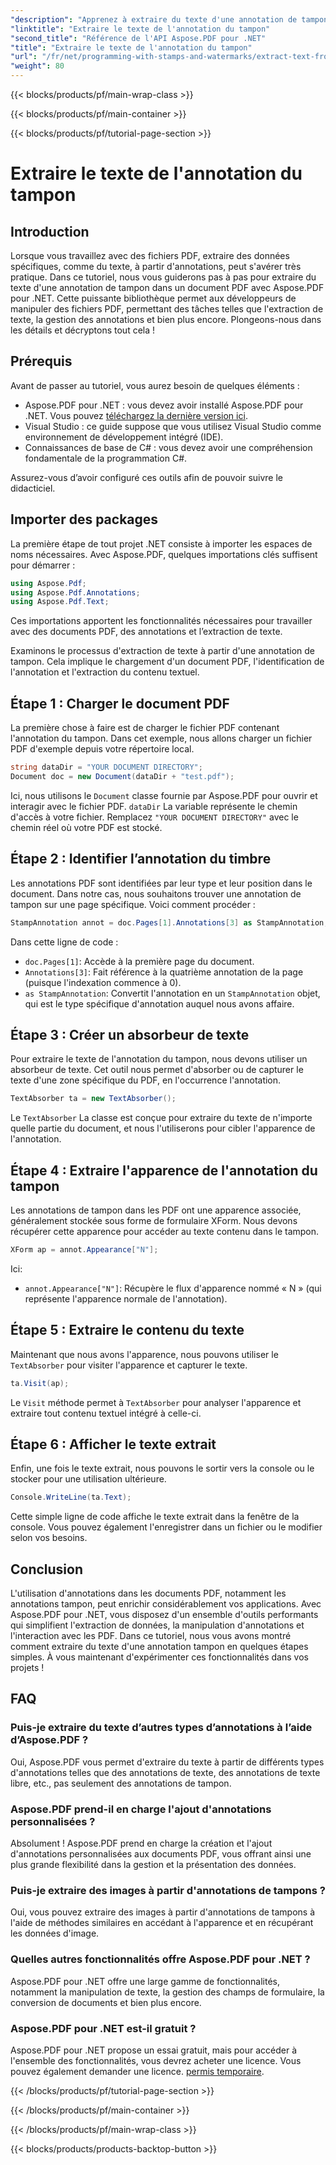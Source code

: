 ```yaml
---
"description": "Apprenez à extraire du texte d'une annotation de tampon dans un PDF à l'aide d'Aspose.PDF pour .NET avec ce didacticiel étape par étape, accompagné d'un exemple de code détaillé."
"linktitle": "Extraire le texte de l'annotation du tampon"
"second_title": "Référence de l'API Aspose.PDF pour .NET"
"title": "Extraire le texte de l'annotation du tampon"
"url": "/fr/net/programming-with-stamps-and-watermarks/extract-text-from-stamp-annotation/"
"weight": 80
---
```


{{< blocks/products/pf/main-wrap-class >}}

{{< blocks/products/pf/main-container >}}

{{< blocks/products/pf/tutorial-page-section >}}

# Extraire le texte de l'annotation du tampon

## Introduction

Lorsque vous travaillez avec des fichiers PDF, extraire des données spécifiques, comme du texte, à partir d'annotations, peut s'avérer très pratique. Dans ce tutoriel, nous vous guiderons pas à pas pour extraire du texte d'une annotation de tampon dans un document PDF avec Aspose.PDF pour .NET. Cette puissante bibliothèque permet aux développeurs de manipuler des fichiers PDF, permettant des tâches telles que l'extraction de texte, la gestion des annotations et bien plus encore. Plongeons-nous dans les détails et décryptons tout cela !

## Prérequis

Avant de passer au tutoriel, vous aurez besoin de quelques éléments :

- Aspose.PDF pour .NET : vous devez avoir installé Aspose.PDF pour .NET. Vous pouvez [téléchargez la dernière version ici](https://releases.aspose.com/pdf/net/).
- Visual Studio : ce guide suppose que vous utilisez Visual Studio comme environnement de développement intégré (IDE).
- Connaissances de base de C# : vous devez avoir une compréhension fondamentale de la programmation C#.

Assurez-vous d’avoir configuré ces outils afin de pouvoir suivre le didacticiel.

## Importer des packages

La première étape de tout projet .NET consiste à importer les espaces de noms nécessaires. Avec Aspose.PDF, quelques importations clés suffisent pour démarrer :

```csharp
using Aspose.Pdf;
using Aspose.Pdf.Annotations;
using Aspose.Pdf.Text;
```

Ces importations apportent les fonctionnalités nécessaires pour travailler avec des documents PDF, des annotations et l’extraction de texte.

Examinons le processus d'extraction de texte à partir d'une annotation de tampon. Cela implique le chargement d'un document PDF, l'identification de l'annotation et l'extraction du contenu textuel.

## Étape 1 : Charger le document PDF

La première chose à faire est de charger le fichier PDF contenant l'annotation du tampon. Dans cet exemple, nous allons charger un fichier PDF d'exemple depuis votre répertoire local.

```csharp
string dataDir = "YOUR DOCUMENT DIRECTORY";
Document doc = new Document(dataDir + "test.pdf");
```

Ici, nous utilisons le `Document` classe fournie par Aspose.PDF pour ouvrir et interagir avec le fichier PDF. `dataDir` La variable représente le chemin d'accès à votre fichier. Remplacez `"YOUR DOCUMENT DIRECTORY"` avec le chemin réel où votre PDF est stocké.

## Étape 2 : Identifier l’annotation du timbre

Les annotations PDF sont identifiées par leur type et leur position dans le document. Dans notre cas, nous souhaitons trouver une annotation de tampon sur une page spécifique. Voici comment procéder :

```csharp
StampAnnotation annot = doc.Pages[1].Annotations[3] as StampAnnotation;
```

Dans cette ligne de code :
- `doc.Pages[1]`: Accède à la première page du document.
- `Annotations[3]`: Fait référence à la quatrième annotation de la page (puisque l'indexation commence à 0).
- `as StampAnnotation`: Convertit l'annotation en un `StampAnnotation` objet, qui est le type spécifique d'annotation auquel nous avons affaire.

## Étape 3 : Créer un absorbeur de texte

Pour extraire le texte de l'annotation du tampon, nous devons utiliser un absorbeur de texte. Cet outil nous permet d'absorber ou de capturer le texte d'une zone spécifique du PDF, en l'occurrence l'annotation.

```csharp
TextAbsorber ta = new TextAbsorber();
```

Le `TextAbsorber` La classe est conçue pour extraire du texte de n'importe quelle partie du document, et nous l'utiliserons pour cibler l'apparence de l'annotation.

## Étape 4 : Extraire l'apparence de l'annotation du tampon

Les annotations de tampon dans les PDF ont une apparence associée, généralement stockée sous forme de formulaire XForm. Nous devons récupérer cette apparence pour accéder au texte contenu dans le tampon.

```csharp
XForm ap = annot.Appearance["N"];
```

Ici:
- `annot.Appearance["N"]`: Récupère le flux d'apparence nommé « N » (qui représente l'apparence normale de l'annotation).

## Étape 5 : Extraire le contenu du texte

Maintenant que nous avons l'apparence, nous pouvons utiliser le `TextAbsorber` pour visiter l'apparence et capturer le texte.

```csharp
ta.Visit(ap);
```

Le `Visit` méthode permet à `TextAbsorber` pour analyser l'apparence et extraire tout contenu textuel intégré à celle-ci.

## Étape 6 : Afficher le texte extrait

Enfin, une fois le texte extrait, nous pouvons le sortir vers la console ou le stocker pour une utilisation ultérieure.

```csharp
Console.WriteLine(ta.Text);
```

Cette simple ligne de code affiche le texte extrait dans la fenêtre de la console. Vous pouvez également l'enregistrer dans un fichier ou le modifier selon vos besoins.

## Conclusion

L'utilisation d'annotations dans les documents PDF, notamment les annotations tampon, peut enrichir considérablement vos applications. Avec Aspose.PDF pour .NET, vous disposez d'un ensemble d'outils performants qui simplifient l'extraction de données, la manipulation d'annotations et l'interaction avec les PDF. Dans ce tutoriel, nous vous avons montré comment extraire du texte d'une annotation tampon en quelques étapes simples. À vous maintenant d'expérimenter ces fonctionnalités dans vos projets !

## FAQ

### Puis-je extraire du texte d’autres types d’annotations à l’aide d’Aspose.PDF ?  
Oui, Aspose.PDF vous permet d'extraire du texte à partir de différents types d'annotations telles que des annotations de texte, des annotations de texte libre, etc., pas seulement des annotations de tampon.

### Aspose.PDF prend-il en charge l'ajout d'annotations personnalisées ?  
Absolument ! Aspose.PDF prend en charge la création et l'ajout d'annotations personnalisées aux documents PDF, vous offrant ainsi une plus grande flexibilité dans la gestion et la présentation des données.

### Puis-je extraire des images à partir d'annotations de tampons ?  
Oui, vous pouvez extraire des images à partir d'annotations de tampons à l'aide de méthodes similaires en accédant à l'apparence et en récupérant les données d'image.

### Quelles autres fonctionnalités offre Aspose.PDF pour .NET ?  
Aspose.PDF pour .NET offre une large gamme de fonctionnalités, notamment la manipulation de texte, la gestion des champs de formulaire, la conversion de documents et bien plus encore.

### Aspose.PDF pour .NET est-il gratuit ?  
Aspose.PDF pour .NET propose un essai gratuit, mais pour accéder à l'ensemble des fonctionnalités, vous devrez acheter une licence. Vous pouvez également demander une licence. [permis temporaire](https://purchase.aspose.com/temporary-license/).

{{< /blocks/products/pf/tutorial-page-section >}}

{{< /blocks/products/pf/main-container >}}

{{< /blocks/products/pf/main-wrap-class >}}

{{< blocks/products/products-backtop-button >}}
